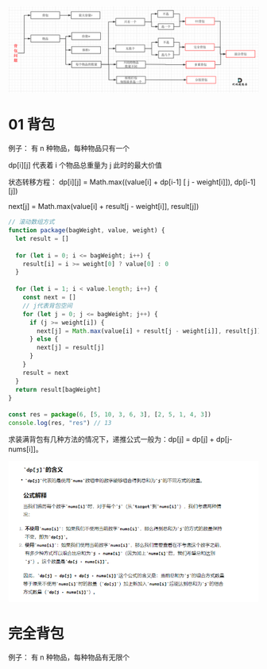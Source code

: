 ![Alt text](image.png)

# 01 背包

例子： 有 n 种物品，每种物品只有一个

dp[i][j] 代表着 i 个物品总重量为 j 此时的最大价值

状态转移方程：
dp[i][j] = Math.max((value[i] + dp[i-1] [ j - weight[i]]), dp[i-1][j])

next[j] = Math.max(value[i] + result[j - weight[i]], result[j])

```js
// 滚动数组方式
function package(bagWeight, value, weight) {
  let result = []

  for (let i = 0; i <= bagWeight; i++) {
    result[i] = i >= weight[0] ? value[0] : 0
  }

  for (let i = 1; i < value.length; i++) {
    const next = []
    // j代表背包空间
    for (let j = 0; j <= bagWeight; j++) {
      if (j >= weight[i]) {
        next[j] = Math.max(value[i] + result[j - weight[i]], result[j])
      } else {
        next[j] = result[j]
      }
    }
    result = next
  }
  return result[bagWeight]
}

const res = package(6, [5, 10, 3, 6, 3], [2, 5, 1, 4, 3])
console.log(res, "res") // 13
```

求装满背包有几种方法的情况下，递推公式一般为：dp[j] = dp[j] + dp[j-nums[i]]。

![Alt text](image-1.png)

# 完全背包

例子： 有 n 种物品，每种物品有无限个
